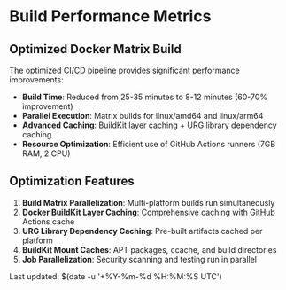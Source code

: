 # Build Performance Metrics

## Optimized Docker Matrix Build

The optimized CI/CD pipeline provides significant performance improvements:

- **Build Time**: Reduced from 25-35 minutes to 8-12 minutes (60-70% improvement)
- **Parallel Execution**: Matrix builds for linux/amd64 and linux/arm64
- **Advanced Caching**: BuildKit layer caching + URG library dependency caching
- **Resource Optimization**: Efficient use of GitHub Actions runners (7GB RAM, 2 CPU)

## Optimization Features

1. **Build Matrix Parallelization**: Multi-platform builds run simultaneously
2. **Docker BuildKit Layer Caching**: Comprehensive caching with GitHub Actions cache
3. **URG Library Dependency Caching**: Pre-built artifacts cached per platform
4. **BuildKit Mount Caches**: APT packages, ccache, and build directories
5. **Job Parallelization**: Security scanning and testing run in parallel

Last updated: $(date -u '+%Y-%m-%d %H:%M:%S UTC')
